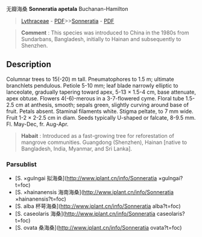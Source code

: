 无瓣海桑 **Sonneratia apetala** Buchanan-Hamilton

> [Lythraceae](http://www.iplant.cn/info/Lythraceae?t=foc) - [PDF](http://www.iplant.cn/foc/pdf/Lythraceae.pdf)>>[Sonneratia](http://www.iplant.cn/info/Sonneratia?t=foc) - [PDF](http://www.iplant.cn/foc/pdf/Sonneratia.pdf)

> **Comment** : 
> This species was introduced to China in the 1980s from Sundarbans, Bangladesh, initially to Hainan and subsequently to Shenzhen.

## Description

Columnar trees to 15(-20) m tall. Pneumatophores to 1.5 m; ultimate branchlets pendulous. Petiole 5-10 mm; leaf blade narrowly elliptic to lanceolate, gradually tapering toward apex, 5-13 × 1.5-4 cm, base attenuate, apex obtuse. Flowers 4(-6)-merous in a 3-7-flowered cyme. Floral tube 1.5-2.5 cm at anthesis, smooth; sepals green, slightly curving around base of fruit. Petals absent. Staminal filaments white. Stigma peltate, to 7 mm wide. Fruit 1-2 × 2-2.5 cm in diam. Seeds typically U-shaped or falcate, 8-9.5 mm. Fl. May-Dec, fr. Aug-Apr.

> **Habait** : 
> Introduced as a fast-growing tree for reforestation of mangrove communities. Guangdong (Shenzhen), Hainan [native to Bangladesh, India, Myanmar, and Sri Lanka].

### Parsublist

* [S.  ×gulngai  拟海桑](http://www.iplant.cn/info/Sonneratia ×gulngai?t=foc)
* [S.  ×hainanensis  海南海桑](http://www.iplant.cn/info/Sonneratia ×hainanensis?t=foc)
* [S.  alba  杯萼海桑](http://www.iplant.cn/info/Sonneratia alba?t=foc)
* [S.  caseolaris  海桑](http://www.iplant.cn/info/Sonneratia caseolaris?t=foc)
* [S.  ovata  桑海桑](http://www.iplant.cn/info/Sonneratia ovata?t=foc)

